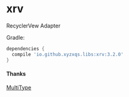 # xrv

RecyclerVew Adapter

Gradle:
```groovy
dependencies {
  compile 'io.github.xyzxqs.libs:xrv:3.2.0'
}
```

#### Thanks

[MultiType](https://github.com/drakeet/MultiType)
